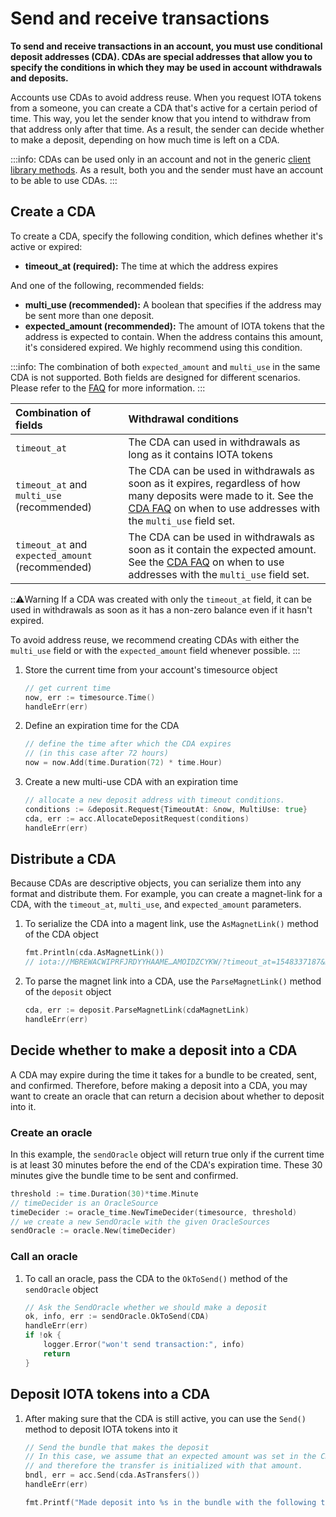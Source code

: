 # Send and receive transactions

**To send and receive transactions in an account, you must use conditional deposit addresses (CDA). CDAs are special addresses that allow you to specify the conditions in which they may be used in account withdrawals and deposits.**

Accounts use CDAs to avoid address reuse. When you request IOTA tokens from a someone, you can create a CDA that's active for a certain period of time. This way, you let the sender know that you intend to withdraw from that address only after that time. As a result, the sender can decide whether to make a deposit, depending on how much time is left on a CDA.

:::info:
CDAs can be used only in an account and not in the generic [client library methods](root://client-libraries/0.1/introduction/overview.md). As a result, both you and the sender must have an account to be able to use CDAs.
:::

## Create a CDA

To create a CDA, specify the following condition, which defines whether it's active or expired:

* **timeout_at (required):** The time at which the address expires

And one of the following, recommended fields:

* **multi_use (recommended):** A boolean that specifies if the address may be sent more than one deposit.
* **expected_amount (recommended):** The amount of IOTA tokens that the address is expected to contain. When the address contains this amount, it's considered expired. We highly recommend using this condition.

:::info:
The combination of both `expected_amount` and `multi_use` in the same CDA is not supported. Both fields are designed for different scenarios. Please refer to the [FAQ](../references/cda-faq.md) for more information.
:::

|  **Combination of fields** | **Withdrawal conditions**
| :----------| :----------|
|`timeout_at` |The CDA can used in withdrawals as long as it contains IOTA tokens|
|`timeout_at` and `multi_use` (recommended) |The CDA can be used in withdrawals as soon as it expires, regardless of how many deposits were made to it. See the [CDA FAQ](../references/cda-faq.md) on when to use addresses with the `multi_use` field set. |
|`timeout_at` and `expected_amount` (recommended) | The CDA can be used in withdrawals as soon as it contain the expected amount. See the [CDA FAQ](../references/cda-faq.md) on when to use addresses with the `multi_use` field set.|

:::warning:Warning
If a CDA was created with only the `timeout_at` field, it can be used in withdrawals as soon as it has a non-zero balance even if it hasn't expired. 

To avoid address reuse, we recommend creating CDAs with either the `multi_use` field or with the `expected_amount` field whenever possible.
:::

1. Store the current time from your account's timesource object

    ```go
    // get current time
    now, err := timesource.Time()
    handleErr(err)
    ```

2. Define an expiration time for the CDA

    ```go
    // define the time after which the CDA expires
    // (in this case after 72 hours)
    now = now.Add(time.Duration(72) * time.Hour)
    ```

3. Create a new multi-use CDA with an expiration time

    ```go
    // allocate a new deposit address with timeout conditions.
    conditions := &deposit.Request{TimeoutAt: &now, MultiUse: true}
    cda, err := acc.AllocateDepositRequest(conditions)
    handleErr(err)
    ```

## Distribute a CDA

Because CDAs are descriptive objects, you can serialize them into any format and distribute them. For example, you can create a magnet-link for a CDA, with the `timeout_at`, `multi_use`, and `expected_amount` parameters.

1. To serialize the CDA into a magent link, use the `AsMagnetLink()` method of the CDA object

    ```go
    fmt.Println(cda.AsMagnetLink())
    // iota://MBREWACWIPRFJRDYYHAAME…AMOIDZCYKW/?timeout_at=1548337187&multi_use=true&expected_amount=0
    ```

2. To parse the magnet link into a CDA, use the `ParseMagnetLink()` method of the `deposit` object

    ```go
    cda, err := deposit.ParseMagnetLink(cdaMagnetLink)
    handleErr(err)
    ```

## Decide whether to make a deposit into a CDA

A CDA may expire during the time it takes for a bundle to be created, sent, and confirmed. Therefore, before making a deposit into a CDA, you may want to create an oracle that can return a decision about whether to deposit into it.

### Create an oracle

In this example, the `sendOracle` object will return true only if the current time is at least 30 minutes before the end of the CDA's expiration time. These 30 minutes give the bundle time to be sent and confirmed.

```go
threshold := time.Duration(30)*time.Minute
// timeDecider is an OracleSource
timeDecider := oracle_time.NewTimeDecider(timesource, threshold)
// we create a new SendOracle with the given OracleSources
sendOracle := oracle.New(timeDecider)
```

### Call an oracle

1. To call an oracle, pass the CDA to the `OkToSend()` method of the `sendOracle` object

    ```go
    // Ask the SendOracle whether we should make a deposit
    ok, info, err := sendOracle.OkToSend(CDA)
    handleErr(err)
    if !ok {
        logger.Error("won't send transaction:", info)
        return
    }
    ```

## Deposit IOTA tokens into a CDA

1. After making sure that the CDA is still active, you can use the `Send()` method to deposit IOTA tokens into it

    ```go
    // Send the bundle that makes the deposit
    // In this case, we assume that an expected amount was set in the CDA
    // and therefore the transfer is initialized with that amount.
    bndl, err = acc.Send(cda.AsTransfers())
    handleErr(err)

    fmt.Printf("Made deposit into %s in the bundle with the following tail transaction hash %s\n", cda.Address, bndl[0].Hash)
    ```
